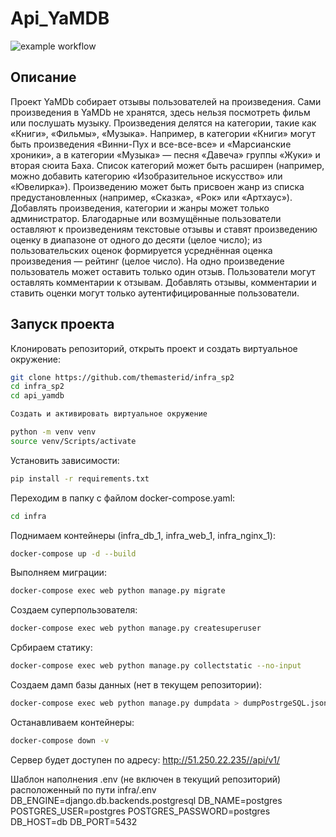 # Api_YaMDB

![example workflow](https://github.com/Victor23rus/yamdb_final/actions/workflows/yamdb_workflow.yml/badge.svg)

## Описание

Проект YaMDb собирает отзывы пользователей на произведения. Сами произведения в YaMDb не хранятся, здесь нельзя посмотреть фильм или послушать музыку.
Произведения делятся на категории, такие как «Книги», «Фильмы», «Музыка». Например, в категории «Книги» могут быть произведения «Винни-Пух и все-все-все» и «Марсианские хроники», а в категории «Музыка» — песня «Давеча» группы «Жуки» и вторая сюита Баха. Список категорий может быть расширен (например, можно добавить категорию «Изобразительное искусство» или «Ювелирка»).
Произведению может быть присвоен жанр из списка предустановленных (например, «Сказка», «Рок» или «Артхаус»).
Добавлять произведения, категории и жанры может только администратор.
Благодарные или возмущённые пользователи оставляют к произведениям текстовые отзывы и ставят произведению оценку в диапазоне от одного до десяти (целое число); из пользовательских оценок формируется усреднённая оценка произведения — рейтинг (целое число). На одно произведение пользователь может оставить только один отзыв.
Пользователи могут оставлять комментарии к отзывам.
Добавлять отзывы, комментарии и ставить оценки могут только аутентифицированные пользователи.

## Запуск проекта

Клонировать репозиторий, открыть проект и создать виртуальное окружение:
```bash
git clone https://github.com/themasterid/infra_sp2
cd infra_sp2
cd api_yamdb

Создать и активировать виртуальное окружение

python -m venv venv
source venv/Scripts/activate
```
Установить зависимости:

```bash
pip install -r requirements.txt
```

Переходим в папку с файлом docker-compose.yaml:

```bash
cd infra
```

Поднимаем контейнеры (infra_db_1, infra_web_1, infra_nginx_1):

```bash
docker-compose up -d --build
```

Выполняем миграции:

```bash
docker-compose exec web python manage.py migrate
```

Создаем суперпользователя:

```bash
docker-compose exec web python manage.py createsuperuser
```

Србираем статику:

```bash
docker-compose exec web python manage.py collectstatic --no-input
```

Создаем дамп базы данных (нет в текущем репозитории):

```bash
docker-compose exec web python manage.py dumpdata > dumpPostrgeSQL.json
```

Останавливаем контейнеры:

```bash
docker-compose down -v
```
Сервер будет доступен по адресу: http://51.250.22.235//api/v1/

Шаблон наполнения .env (не включен в текущий репозиторий) расположенный по пути infra/.env
DB_ENGINE=django.db.backends.postgresql
DB_NAME=postgres
POSTGRES_USER=postgres
POSTGRES_PASSWORD=postgres
DB_HOST=db
DB_PORT=5432
